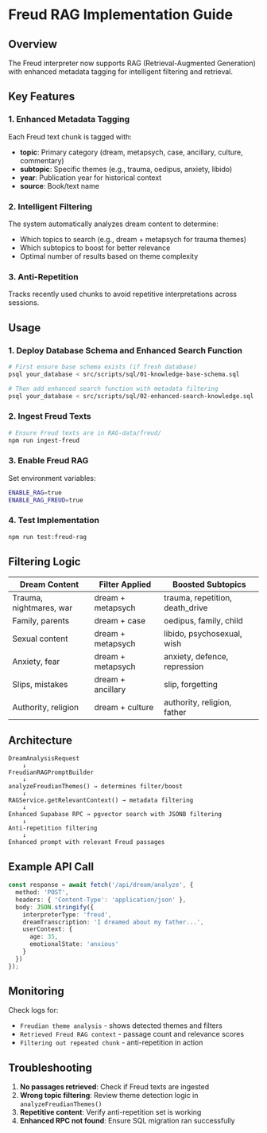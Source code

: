 # Freud RAG Implementation Guide

## Overview
The Freud interpreter now supports RAG (Retrieval-Augmented Generation) with enhanced metadata tagging for intelligent filtering and retrieval.

## Key Features

### 1. Enhanced Metadata Tagging
Each Freud text chunk is tagged with:
- **topic**: Primary category (dream, metapsych, case, ancillary, culture, commentary)
- **subtopic**: Specific themes (e.g., trauma, oedipus, anxiety, libido)
- **year**: Publication year for historical context
- **source**: Book/text name

### 2. Intelligent Filtering
The system automatically analyzes dream content to determine:
- Which topics to search (e.g., dream + metapsych for trauma themes)
- Which subtopics to boost for better relevance
- Optimal number of results based on theme complexity

### 3. Anti-Repetition
Tracks recently used chunks to avoid repetitive interpretations across sessions.

## Usage

### 1. Deploy Database Schema and Enhanced Search Function
```bash
# First ensure base schema exists (if fresh database)
psql your_database < src/scripts/sql/01-knowledge-base-schema.sql

# Then add enhanced search function with metadata filtering
psql your_database < src/scripts/sql/02-enhanced-search-knowledge.sql
```

### 2. Ingest Freud Texts
```bash
# Ensure Freud texts are in RAG-data/freud/
npm run ingest-freud
```

### 3. Enable Freud RAG
Set environment variables:
```bash
ENABLE_RAG=true
ENABLE_RAG_FREUD=true
```

### 4. Test Implementation
```bash
npm run test:freud-rag
```

## Filtering Logic

| Dream Content | Filter Applied | Boosted Subtopics |
|--------------|----------------|-------------------|
| Trauma, nightmares, war | dream + metapsych | trauma, repetition, death_drive |
| Family, parents | dream + case | oedipus, family, child |
| Sexual content | dream + metapsych | libido, psychosexual, wish |
| Anxiety, fear | dream + metapsych | anxiety, defence, repression |
| Slips, mistakes | dream + ancillary | slip, forgetting |
| Authority, religion | dream + culture | authority, religion, father |

## Architecture

```
DreamAnalysisRequest
    ↓
FreudianRAGPromptBuilder
    ↓
analyzeFreudianThemes() → determines filter/boost
    ↓
RAGService.getRelevantContext() → metadata filtering
    ↓
Enhanced Supabase RPC → pgvector search with JSONB filtering
    ↓
Anti-repetition filtering
    ↓
Enhanced prompt with relevant Freud passages
```

## Example API Call

```typescript
const response = await fetch('/api/dream/analyze', {
  method: 'POST',
  headers: { 'Content-Type': 'application/json' },
  body: JSON.stringify({
    interpreterType: 'freud',
    dreamTranscription: 'I dreamed about my father...',
    userContext: {
      age: 35,
      emotionalState: 'anxious'
    }
  })
});
```

## Monitoring

Check logs for:
- `Freudian theme analysis` - shows detected themes and filters
- `Retrieved Freud RAG context` - passage count and relevance scores
- `Filtering out repeated chunk` - anti-repetition in action

## Troubleshooting

1. **No passages retrieved**: Check if Freud texts are ingested
2. **Wrong topic filtering**: Review theme detection logic in `analyzeFreudianThemes()`
3. **Repetitive content**: Verify anti-repetition set is working
4. **Enhanced RPC not found**: Ensure SQL migration ran successfully